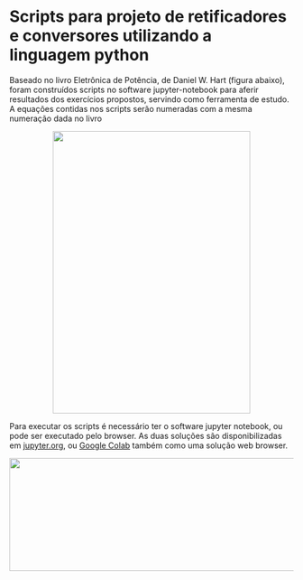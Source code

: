 # Scripts para projeto de retificadores e conversores utilizando a linguagem python
Baseado no livro Eletrônica de Potência, de Daniel W. Hart (figura abaixo), foram construídos scripts no software jupyter-notebook para aferir resultados dos exercícios propostos, servindo como ferramenta de estudo. A equações contidas nos scripts serão numeradas com a mesma numeração dada no livro


<p align="center">
  <img width="350" height="500" src="https://images-na.ssl-images-amazon.com/images/I/51%2B1x5dxHdL.jpg">
</p>


Para executar os scripts é necessário ter o software jupyter notebook, ou pode ser executado pelo browser. As duas soluções são disponibilizadas em [jupyter.org](https://jupyter.org/), ou [Google Colab](https://colab.research.google.com/notebooks/welcome.ipynb) também como uma solução web browser.

<p align="center">
  <img width="800" height="200" src="https://s3.amazonaws.com/com.twilio.prod.twilio-docs/images/jupyter_python_numpy.width-808.png">
</p>
